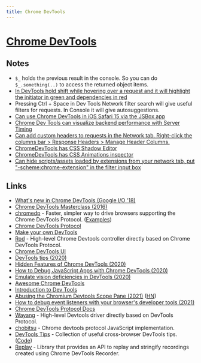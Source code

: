 ```yaml
---
title: Chrome DevTools
---
```


# [Chrome DevTools](https://developer.chrome.com/devtools)

## Notes

- `$_` holds the previous result in the console. So you can do `$_.something(..)` to access the returned object items.
- [In DevTools hold shift while hovering over a request and it will highlight the initiator in green and dependencies in red](https://twitter.com/addyosmani/status/1260479896888975362)
- Pressing Ctrl + Space in Dev Tools Network filter search will give useful filters for requests. In Console it will give autosuggestions.
- [Can use Chrome DevTools in iOS Safari 15 via the JSBox app](https://twitter.com/Baconbrix/status/1441840354563530756)
- [Chrome Dev Tools can visualize backend performance with Server Timing](https://twitter.com/addyosmani/status/1445644998477815808)
- [Can add custom headers to requests in the Network tab. Right-click the columns bar > Response Headers > Manage Header Columns.](https://twitter.com/dhh/status/1445036316023005195)
- [ChromeDevTools has CSS Shadow Editor](https://twitter.com/addyosmani/status/1447456939466706946)
- [ChromeDevTools has CSS Animations inspector](https://twitter.com/addyosmani/status/1447079452987387905)
- [Can hide scripts/assets loaded by extensions from your network tab, put "-scheme:chrome-extension" in the filter input box](https://twitter.com/threepointone/status/1446064032407080966)

## Links

- [What's new in Chrome DevTools (Google I/O '18)](https://www.youtube.com/watch?v=mfuE53x4b3k)
- [Chrome DevTools Masterclass (2016)](https://www.youtube.com/watch?v=KykP5Z5E4kA)
- [chromedp](https://github.com/chromedp/chromedp) - Faster, simpler way to drive browsers supporting the Chrome DevTools Protocol. ([Examples](https://github.com/chromedp/examples))
- [Chrome DevTools Protocol](https://github.com/ChromeDevTools/devtools-protocol)
- [Make your own DevTools](https://kentcdodds.com/blog/make-your-own-dev-tools)
- [Rod](https://github.com/ysmood/rod) - High-level Chrome Devtools controller directly based on Chrome DevTools Protocol.
- [Chrome DevTools UI](https://github.com/ChromeDevTools/devtools-frontend)
- [DevTools tips (2020)](https://twitter.com/brian_d_vaughn/status/1250659369496145921)
- [Hidden Features of Chrome DevTools (2020)](https://martinheinz.dev/blog/33)
- [How to Debug JavaScript Apps with Chrome DevTools (2020)](https://blog.asayer.io/how-to-debug-javascript-apps-with-chrome-devtools)
- [Emulate vision deficiencies in DevTools (2020)](https://addyosmani.com/blog/emulate-vision-deficiencies-devtools/)
- [Awesome Chrome DevTools](https://github.com/ChromeDevTools/awesome-chrome-devtools)
- [Introduction to Dev Tools](https://github.com/jkup/mastering-chrome-devtools)
- [Abusing the Chromium Devtools Scope Pane (2021)](https://medium.com/@weizmangal/javascript-anti-debugging-some-next-level-sh-t-part-2-abusing-chromium-devtools-scope-pane-b2796c00331d) ([HN](https://news.ycombinator.com/item?id=28422781))
- [How to debug event listeners with your browser's developer tools (2021)](https://gomakethings.com/how-to-debug-event-listeners-with-your-browsers-developer-tools/)
- [Chrome DevTools Protocol Docs](https://chromedevtools.github.io/devtools-protocol/)
- [Wayang](https://github.com/go-rod/wayang) - High-level Devtools driver directly based on DevTools Protocol.
- [chobitsu](https://github.com/liriliri/chobitsu) - Chrome devtools protocol JavaScript implementation.
- [DevTools Tips](https://devtoolstips.org/) - Collection of useful cross-browser DevTools tips. ([Code](https://github.com/captainbrosset/devtools-tips))
- [Replay](https://github.com/puppeteer/replay) - Library that provides an API to replay and stringify recordings created using Chrome DevTools Recorder.